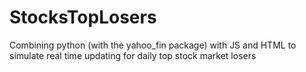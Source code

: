 # StocksTopLosers
Combining python (with the yahoo_fin package) with JS and HTML to simulate real time updating for daily top stock market losers
